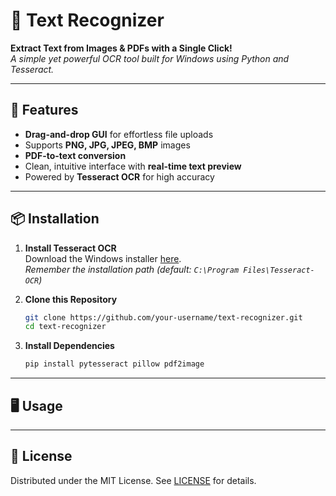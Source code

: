 # 📸 Text Recognizer  
**Extract Text from Images & PDFs with a Single Click!**  
*A simple yet powerful OCR tool built for Windows using Python and Tesseract.*

---

## 🚀 Features  
- **Drag-and-drop GUI** for effortless file uploads  
- Supports **PNG, JPG, JPEG, BMP** images  
- **PDF-to-text conversion** 
- Clean, intuitive interface with **real-time text preview**  
- Powered by **Tesseract OCR** for high accuracy  

---

## 📦 Installation  
1. **Install Tesseract OCR**  
   Download the Windows installer [here](https://github.com/UB-Mannheim/tesseract/wiki).  
   *Remember the installation path (default: `C:\Program Files\Tesseract-OCR`)*  

2. **Clone this Repository**  
   ```bash
   git clone https://github.com/your-username/text-recognizer.git
   cd text-recognizer
   ```
3. **Install Dependencies**
   ```bash
   pip install pytesseract pillow pdf2image
   ```

---

## 🖥️ Usage


---

## 📄 License
Distributed under the MIT License. See [LICENSE](License) for details.
